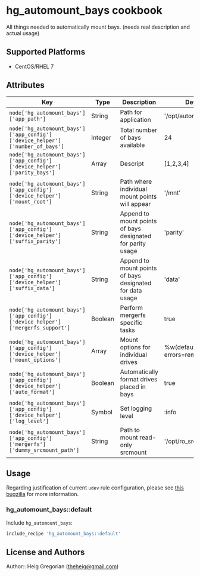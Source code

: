 # hg_automount_bays cookbook

All things needed to automatically mount bays. (needs real description and actual usage)

## Supported Platforms

* CentOS/RHEL 7

## Attributes

| Key | Type | Description | Default |
| --- | ---- | ----------- | ------- |
|`node['hg_automount_bays']['app_path']`|String|Path for application|'/opt/automount_bays'|
|`node['hg_automount_bays']['app_config']['device_helper']['number_of_bays']`|Integer|Total number of bays available|24|
|`node['hg_automount_bays']['app_config']['device_helper']['parity_bays']`|Array|Descript|[1,2,3,4]|
|`node['hg_automount_bays']['app_config']['device_helper']['mount_root']`|String|Path where individual mount points will appear|'/mnt'|
|`node['hg_automount_bays']['app_config']['device_helper']['suffix_parity']`|String|Append to mount points of bays designated for parity usage|'parity'|
|`node['hg_automount_bays']['app_config']['device_helper']['suffix_data']`|String|Append to mount points of bays designated for data usage|'data'|
|`node['hg_automount_bays']['app_config']['device_helper']['mergerfs_support']`|Boolean|Perform mergerfs specific tasks|true|
|`node['hg_automount_bays']['app_config']['device_helper']['mount_options']`|Array|Mount options for individual drives|%w(defaults nofail errors=remount-ro)|
|`node['hg_automount_bays']['app_config']['device_helper']['auto_format']`|Boolean|Automatically format drives placed in bays|true|
|`node['hg_automount_bays']['app_config']['device_helper']['log_level']`|Symbol|Set logging level|:info|
|`node['hg_automount_bays']['app_config']['mergerfs']['dummy_srcmount_path']`|String|Path to mount read-only srcmount|'/opt/ro_srcmount'|

## Usage

Regarding justification of current `udev` rule configuration, please see [this bugzilla](https://bugzilla.redhat.com/show_bug.cgi?id=871074) for more information.

### hg_automount_bays::default

Include `hg_automount_bays`:

```ruby
include_recipe 'hg_automount_bays::default'
```

## License and Authors

Author:: Heig Gregorian (theheig@gmail.com)
